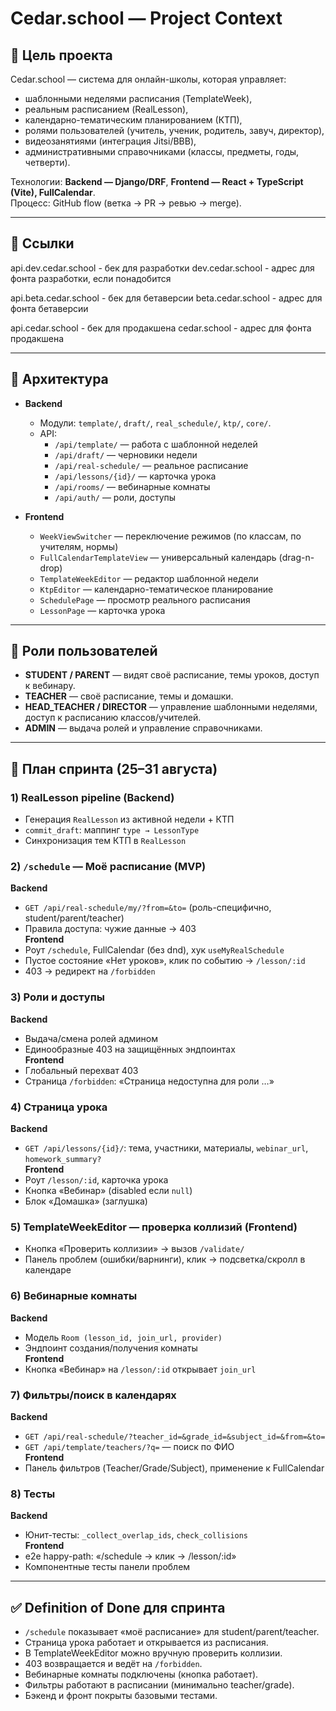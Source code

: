 # Cedar.school — Project Context

## 🎯 Цель проекта
Cedar.school — система для онлайн-школы, которая управляет:
- шаблонными неделями расписания (TemplateWeek),
- реальным расписанием (RealLesson),
- календарно-тематическим планированием (КТП),
- ролями пользователей (учитель, ученик, родитель, завуч, директор),
- видеозанятиями (интеграция Jitsi/BBB),
- административными справочниками (классы, предметы, годы, четверти).

Технологии: **Backend — Django/DRF**, **Frontend — React + TypeScript (Vite), FullCalendar**.  
Процесс: GitHub flow (ветка → PR → ревью → merge).  

---
## 🔧 Ссылки
api.dev.cedar.school - бек для разработки
dev.cedar.school - адрес для фонта разработки, если понадобится

api.beta.cedar.school - бек для бетаверсии
beta.cedar.school - адрес для фонта бетаверсии

api.cedar.school - бек для продакшена
cedar.school - адрес для фонта продакшена

---
## 🔧 Архитектура
- **Backend**  
  - Модули: `template/`, `draft/`, `real_schedule/`, `ktp/`, `core/`.  
  - API:
    - `/api/template/` — работа с шаблонной неделей  
    - `/api/draft/` — черновики недели  
    - `/api/real-schedule/` — реальное расписание  
    - `/api/lessons/{id}/` — карточка урока  
    - `/api/rooms/` — вебинарные комнаты  
    - `/api/auth/` — роли, доступы  

- **Frontend**  
  - `WeekViewSwitcher` — переключение режимов (по классам, по учителям, нормы)  
  - `FullCalendarTemplateView` — универсальный календарь (drag-n-drop)  
  - `TemplateWeekEditor` — редактор шаблонной недели  
  - `KtpEditor` — календарно-тематическое планирование  
  - `SchedulePage` — просмотр реального расписания  
  - `LessonPage` — карточка урока  

---

## 👥 Роли пользователей
- **STUDENT / PARENT** — видят своё расписание, темы уроков, доступ к вебинару.  
- **TEACHER** — своё расписание, темы и домашки.  
- **HEAD_TEACHER / DIRECTOR** — управление шаблонными неделями, доступ к расписанию классов/учителей.  
- **ADMIN** — выдача ролей и управление справочниками.  

---

## 📅 План спринта (25–31 августа)

### 1) RealLesson pipeline (Backend)
- Генерация `RealLesson` из активной недели + КТП  
- `commit_draft`: маппинг `type → LessonType`  
- Синхронизация тем КТП в `RealLesson`  

### 2) `/schedule` — Моё расписание (MVP)
**Backend**
- `GET /api/real-schedule/my/?from=&to=` (роль-специфично, student/parent/teacher)  
- Правила доступа: чужие данные → 403  
**Frontend**
- Роут `/schedule`, FullCalendar (без dnd), хук `useMyRealSchedule`  
- Пустое состояние «Нет уроков», клик по событию → `/lesson/:id`  
- 403 → редирект на `/forbidden`  

### 3) Роли и доступы
**Backend**
- Выдача/смена ролей админом  
- Единообразные 403 на защищённых эндпоинтах  
**Frontend**
- Глобальный перехват 403  
- Страница `/forbidden`: «Страница недоступна для роли …»  

### 4) Страница урока
**Backend**
- `GET /api/lessons/{id}/`: тема, участники, материалы, `webinar_url`, `homework_summary?`  
**Frontend**
- Роут `/lesson/:id`, карточка урока  
- Кнопка «Вебинар» (disabled если `null`)  
- Блок «Домашка» (заглушка)  

### 5) TemplateWeekEditor — проверка коллизий (Frontend)
- Кнопка «Проверить коллизии» → вызов `/validate/`  
- Панель проблем (ошибки/варнинги), клик → подсветка/скролл в календаре  

### 6) Вебинарные комнаты
**Backend**
- Модель `Room (lesson_id, join_url, provider)`  
- Эндпоинт создания/получения комнаты  
**Frontend**
- Кнопка «Вебинар» на `/lesson/:id` открывает `join_url`  

### 7) Фильтры/поиск в календарях
**Backend**
- `GET /api/real-schedule/?teacher_id=&grade_id=&subject_id=&from=&to=`  
- `GET /api/template/teachers/?q=` — поиск по ФИО  
**Frontend**
- Панель фильтров (Teacher/Grade/Subject), применение к FullCalendar  

### 8) Тесты
**Backend**
- Юнит-тесты: `_collect_overlap_ids`, `check_collisions`  
**Frontend**
- e2e happy-path: «/schedule → клик → /lesson/:id»  
- Компонентные тесты панели проблем  

---

## ✅ Definition of Done для спринта
- `/schedule` показывает «моё расписание» для student/parent/teacher.  
- Страница урока работает и открывается из расписания.  
- В TemplateWeekEditor можно вручную проверить коллизии.  
- 403 возвращается и ведёт на `/forbidden`.  
- Вебинарные комнаты подключены (кнопка работает).  
- Фильтры работают в расписании (минимально teacher/grade).  
- Бэкенд и фронт покрыты базовыми тестами.  
